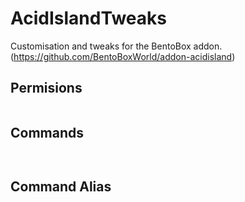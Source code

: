# AcidIslandTweaks
Customisation and tweaks for the BentoBox addon. (https://github.com/BentoBoxWorld/addon-acidisland)

## Permisions
```

```

## Commands
```
 
```

## Command Alias
```
 
```

